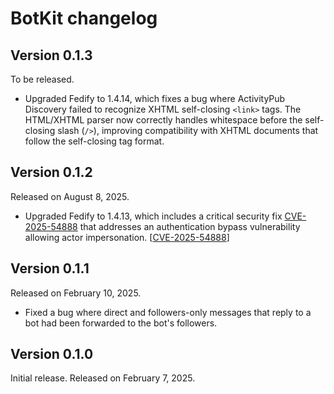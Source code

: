 BotKit changelog
================

Version 0.1.3
-------------

To be released.

 -  Upgraded Fedify to 1.4.14, which fixes a bug where ActivityPub Discovery
    failed to recognize XHTML self-closing `<link>` tags.  The HTML/XHTML parser
    now correctly handles whitespace before the self-closing slash (`/>`),
    improving compatibility with XHTML documents that follow the self-closing
    tag format.


Version 0.1.2
-------------

Released on August 8, 2025.

 -  Upgraded Fedify to 1.4.13, which includes a critical security
    fix [CVE-2025-54888] that addresses an authentication bypass
    vulnerability allowing actor impersonation.  [[CVE-2025-54888]]

[CVE-2025-54888]: https://github.com/fedify-dev/fedify/security/advisories/GHSA-6jcc-xgcr-q3h4


Version 0.1.1
-------------

Released on February 10, 2025.

 -  Fixed a bug where direct and followers-only messages that reply to a bot
    had been forwarded to the bot's followers.


Version 0.1.0
-------------

Initial release.  Released on February 7, 2025.

